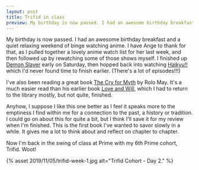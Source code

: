 ```yaml
---
layout: post
title: Trifid in class
preview: My birthday is now passed. I had an awesome birthday breakfast and a quiet relaxing weekend of binge watching Demon Slayer & Haikyu. Now I'm back in the swing of class at Prime with my 6th Prime cohort, Trifid.
---
```


My birthday is now passed. I had an awesome birthday breakfast and a quiet relaxing weekend of binge watching anime. I have Ange to thank for that, as I pulled together a lovely anime watch list for her last week, and then followed up by rewatching some of those shows myself. I finished up [Demon Slayer](/vizmedia/demon-slayer-kimetsunoyaiba) early on Saturday, then hopped back into watching [Haikyu!!](/vizmedia/haikyu) which I'd never found time to finish earlier. (There's a lot of episodes!!!)

I've also been reading a great book [The Cry for Myth](/book/the-cry-for-myth) by Rolo May. It's a much easier read than his earlier book [Love and Will](/book/love-and-will), which I had to return to the library mostly, but not quite, finished.

Anyhow, I suppose I like this one better as I feel it speaks more to the emptiness I find within me for a connection to the past, a history or tradition. I could go on about this for quite a bit, but I think I'll save it for my review when I'm finished. This is the first book I've wanted to savor slowly in a while. It gives me a lot to think about and reflect on chapter to chapter.

Now I'm back in the swing of class at Prime with my 6th Prime cohort, Trifid. Woot!

{% asset 2019/11/05/trifid-week-1.jpg alt="Trifid Cohort - Day 2." %}



